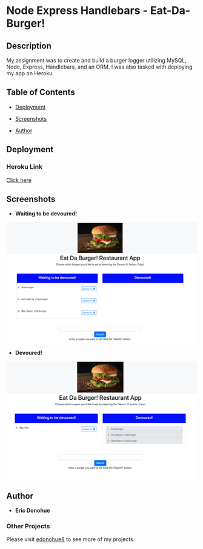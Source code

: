 # Node Express Handlebars - Eat-Da-Burger!

## Description

My assignment was to create and build a burger logger utilizing MySQL, Node, Express, Handlebars, and an ORM.  I was also tasked with deploying my app on Heroku.

## Table of Contents 

* [Deployment](#deployment)

* [Screenshots](#screenshots)

* [Author](#author)

## Deployment
### Heroku Link
[Click here](https://safe-citadel-99882.herokuapp.com/burgers)

## Screenshots

* **Waiting to be devoured!**
<img src="public/assets/readme/sample1.png" width="600">

* **Devoured!**
<img src="public/assets/readme/sample2.png" width="600">

## Author

* **Eric Donohue**

### Other Projects

Please visit [edonohue8](https://github.com/edonohue8/) to see more of my projects.
